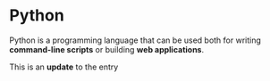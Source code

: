 # Python

Python is a programming language that can be used both for writing **command-line scripts** or building **web applications**.

This is an **update** to the entry